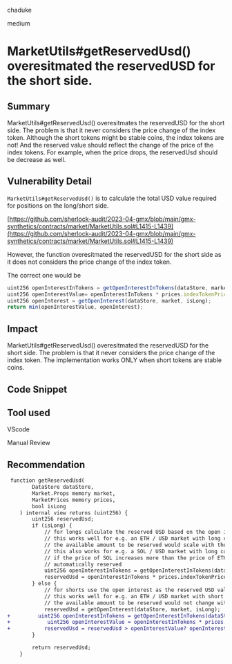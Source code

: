 chaduke

medium

# MarketUtils#getReservedUsd() overesitmated the reservedUSD for the short side.

## Summary
MarketUtils#getReservedUsd() overesitmates the reservedUSD for the short side. The problem is that it never considers the price change of the index token. Although the short tokens might be stable coins, the index tokens are not! And the reserved value should reflect the change of the price of the index tokens. For example, when the price drops, the reservedUsd should be decrease as well. 

## Vulnerability Detail
``MarketUtils#getReservedUsd()`` is to calculate the total USD value required for positions on the long/short side. 

[https://github.com/sherlock-audit/2023-04-gmx/blob/main/gmx-synthetics/contracts/market/MarketUtils.sol#L1415-L1439](https://github.com/sherlock-audit/2023-04-gmx/blob/main/gmx-synthetics/contracts/market/MarketUtils.sol#L1415-L1439)

However, the function overesitmated the reservedUSD for the short side as it does not  considers the price change of the index token. 

The correct one would be 

```javascript
uint256 openInterestInTokens = getOpenInterestInTokens(dataStore, market, isLong);
uint256 openInterestValue= openInterestInTokens * prices.indexTokenPrice.max;
uint256 openInterest = getOpenInterest(dataStore, market, isLong);
return min(openInterestValue, openInterest); 
```

## Impact
MarketUtils#getReservedUsd() overesitmated the reservedUSD for the short side. The problem is that it never considers the price change of the index token. The implementation works ONLY when short tokens are stable coins. 

## Code Snippet

## Tool used
VScode

Manual Review

## Recommendation

```diff
 function getReservedUsd(
        DataStore dataStore,
        Market.Props memory market,
        MarketPrices memory prices,
        bool isLong
    ) internal view returns (uint256) {
        uint256 reservedUsd;
        if (isLong) {
            // for longs calculate the reserved USD based on the open interest and current indexTokenPrice
            // this works well for e.g. an ETH / USD market with long collateral token as WETH
            // the available amount to be reserved would scale with the price of ETH
            // this also works for e.g. a SOL / USD market with long collateral token as WETH
            // if the price of SOL increases more than the price of ETH, additional amounts would be
            // automatically reserved
            uint256 openInterestInTokens = getOpenInterestInTokens(dataStore, market, isLong);
            reservedUsd = openInterestInTokens * prices.indexTokenPrice.max;
        } else {
            // for shorts use the open interest as the reserved USD value
            // this works well for e.g. an ETH / USD market with short collateral token as USDC
            // the available amount to be reserved would not change with the price of ETH
            reservedUsd = getOpenInterest(dataStore, market, isLong);
+         uint256 openInterestInTokens = getOpenInterestInTokens(dataStore, market, isLong);            reservedUsd = openInterestInTokens * prices.indexTokenPrice.max;
+            uint256 openInterestValue = openInterestInTokens * prices.indexTokenPrice.max;
+           reservedUsd = reservedUsd > openInterestValue? openInterestValue: reservedUsd;
        }

        return reservedUsd;
    }
```